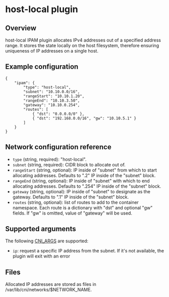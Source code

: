 # host-local plugin

## Overview

host-local IPAM plugin allocates IPv4 addresses out of a specified address range.
It stores the state locally on the host filesystem, therefore ensuring uniqueness of IP addresses on a single host.

## Example configuration
```
{
	"ipam": {
		"type": "host-local",
		"subnet": "10.10.0.0/16",
		"rangeStart": "10.10.1.20",
		"rangeEnd": "10.10.3.50",
		"gateway": "10.10.0.254",
		"routes": [
			{ "dst": "0.0.0.0/0" },
			{ "dst": "192.168.0.0/16", "gw": "10.10.5.1" }
		]
	}
}
```

## Network configuration reference

* `type` (string, required): "host-local".
* `subnet` (string, required): CIDR block to allocate out of.
* `rangeStart` (string, optional): IP inside of "subnet" from which to start allocating addresses. Defaults to ".2" IP inside of the "subnet" block.
* `rangeEnd` (string, optional): IP inside of "subnet" with which to end allocating addresses. Defaults to ".254" IP inside of the "subnet" block.
* `gateway` (string, optional): IP inside of "subnet" to designate as the gateway. Defaults to ".1" IP inside of the "subnet" block.
* `routes` (string, optional): list of routes to add to the container namespace. Each route is a dictionary with "dst" and optional "gw" fields. If "gw" is omitted, value of "gateway" will be used.

## Supported arguments
The following [CNI_ARGS](https://github.com/containernetworking/cni/blob/master/SPEC.md#parameters) are supported:

* `ip`: request a specific IP address from the subnet. If it's not available, the plugin will exit with an error

## Files

Allocated IP addresses are stored as files in /var/lib/cni/networks/$NETWORK_NAME.
